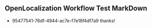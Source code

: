 ## OpenLocalization Workflow Test MarkDown
* 95477541-76df-4944-ac7e-f7e18f4df7a9 thanks!

<!--HONumber=Aug16_HO2-->


